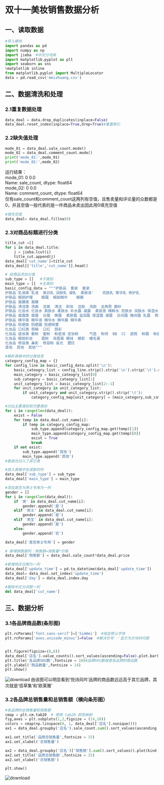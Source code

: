 # 双十一美妆销售数据分析
## 一、读取数据
```python
#导入模块
import pandas as pd
import numpy as np
import jieba  #中文分词库
import matplotlib.pyplot as plt
import seaborn as sns
%matplotlib inline 
from matplotlib.pyplot import MultipleLocator
data = pd.read_csv('meizhuang.csv')
```
## 二、数据清洗和处理
### 2.1重复数据处理
```python
data_deal = data.drop_duplicates(inplace=False)
data_deal.reset_index(inplace=True,drop=True)#重置索引
```
### 2.2缺失值处理
```python
mode_01 = data_deal.sale_count.mode()
mode_02 = data_deal.comment_count.mode()
print('mode_01:',mode_01)
print('mode_02:',mode_02)
```
运行结果：  
mode_01: 0    0.0  
Name: sale_count, dtype: float64  
mode_02: 0    0.0  
Name: comment_count, dtype: float64  
仅有sale_count和comment_count这两列有空值，且售卖量和评论量的众数都是0，并且空值一般代表的是一件商品未卖出因此用0填充空值  
```python
#填充空值
data_deal= data_deal.fillna(0)
```
### 2.3对商品标题进行分类
```python
title_cut =[]
for i in data_deal.title:
    j = jieba.lcut(i)
    title_cut.append(j)
data_deal['cut_name']=title_cut
data_deal[['title','cut_name']].head()

# 给商品添加分类
sub_type = []   #子类别
main_type = []  #主类别
basic_config_data = """护肤品	套装	套装							
护肤品	乳液类	乳液	美白乳	润肤乳	凝乳	柔肤液'	亮肤乳	菁华乳	修护乳
护肤品	眼部护理	眼霜	眼部精华	眼膜					
护肤品	面膜类	面膜													
护肤品	清洁类	洗面	洁面	清洁	卸妆	洁颜	洗颜	去角质	磨砂						
护肤品	化妆水	化妆水	爽肤水	柔肤水	补水露	凝露	柔肤液	精粹水	亮肤水	润肤水	保湿水	菁华水	保湿喷雾	舒缓喷雾
护肤品	面霜类	面霜	日霜	晚霜	柔肤霜	滋润霜	保湿霜	凝霜	日间霜	晚间霜	乳霜	修护霜	亮肤霜	底霜	菁华霜
护肤品	精华类	精华液	精华水	精华露	精华素										
护肤品	防晒类	防晒霜	防晒喷雾												
化妆品	口红类	唇釉	口红	唇彩											
化妆品	底妆类	散粉	蜜粉	粉底液	定妆粉 	气垫	粉饼	BB	CC	遮瑕	粉霜	粉底膏	粉底霜		
化妆品	眼部彩妆	眉粉	染眉膏	眼线	眼影	睫毛膏									
化妆品	修容类	鼻影	修容粉	高光	腮红										
其他	其他	其他"""

#解析表格中的分类信息
category_config_map = {}
for config_line in basic_config_data.split('\n'):
    basic_cateogry_list = config_line.strip().strip('\n').strip('\t').split('\t')
    main_category = basic_cateogry_list[0]
    sub_category = basic_cateogry_list[1]
    unit_category_list = basic_cateogry_list[2:-1]
    for unit_category in unit_category_list:
        if unit_category and unit_category.strip().strip('\t'):
            category_config_map[unit_category] = (main_category,sub_category)

#分出主要类别和次要类别
for i in range(len(data_deal)):
    exist = False
    for temp in data_deal.cut_name[i]:
        if temp in category_config_map:
            sub_type.append(category_config_map.get(temp)[1])
            main_type.append(category_config_map.get(temp)[0])
            exist = True
            break
    if not exist:
        sub_type.append('其他')
        main_type.append('其他')
#套装也归入了其它类

#放入表格中生成新的列
data_deal['sub_type'] = sub_type
data_deal['main_type'] = main_type

#添加是否为男士专用为一列
gender = []
for i in range(len(data_deal)):
    if '男' in data_deal.cut_name[i]:
        gender.append('是')
    elif '男士' in data_deal.cut_name[i]:
        gender.append('是')
    elif '男生' in data_deal.cut_name[i]:
        gender.append('是')
    else:
        gender.append('否')

data_deal['是否男士专用'] = gender

# 新增销售额列：销售额=销售量*价格
data_deal['销售额'] = data_deal.sale_count*data_deal.price

#新增购买日期为一列
data_deal['update_time'] = pd.to_datetime(data_deal['update_time'])
data_deal= data_deal.set_index('update_time')
data_deal['day'] = data_deal.index.day

#删除中文分词那一列
del data_deal['cut_name']
```

## 三、数据分析
### 3.1各品牌商品数(条形图)
```python
plt.rcParams['font.sans-serif']=['SimHei']  #指定默认字体  
plt.rcParams['axes.unicode_minus']=False  #解决负号'-'显示为方块的问题


plt.figure(figsize=(8,6))
data_deal['店名'].value_counts().sort_values(ascending=False).plot.bar(width=0.8,alpha = 0.6,color = 'b')
plt.title('各品牌SKU数',fontsize = 18)#品牌SKU数就是各品牌的商品数
plt.ylabel('商品数量',fontsize = 14)
plt.show()
```
![download](https://github.com/user-attachments/assets/12c303a1-bd1b-4bc9-b4e2-7618162af1e6)
由该图可以明显看到‘悦诗风吟’品牌的商品数远远高于其它品牌，其次就是‘佰草集’和‘欧莱雅’

### 3.2各品牌总销售量和总销售额（横向条形图）
```python
#各品牌的总销售量和销售额
cmap = plt.cm.tab20  # 使用 tab20 颜色映射
fig,axes = plt.subplots(1,2,figsize = (14,10))
colors = cmap(np.linspace(0, 1, data_deal['店名'].nunique()))
ax1 = data_deal.groupby('店名').sale_count.sum().sort_values(ascending = True).plot(kind = 'barh',ax = axes[0],color = colors)

ax1.set_title('品牌总销售量',fontsize = 15)
ax1.set_xlabel('总销售量')

ax2 = data_deal.groupby('店名')['销售额'].sum().sort_values().plot(kind = 'barh',ax = axes[1],color = colors)
ax2.set_title('品牌总销售额',fontsize = 15)
ax2.set_xlabel('总销售额')

plt.show()
```
![download](https://github.com/user-attachments/assets/b0494119-3fb3-4338-8633-3486c4f3dae4)







